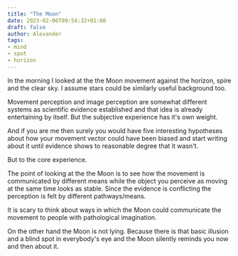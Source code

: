 ```yaml
---
title: "The Moon"
date: 2023-02-06T09:54:32+01:00
draft: false
author: Alexander
tags:
- mind
- spot
- horizon
---
```


In the morning I looked at the the Moon movement against the horizon, spire and the clear sky.
I assume stars could be similarly useful background too.

Movement perception and image perception are somewhat different systems as scientific evidence established and that idea is already entertaining by itself.
But the subjective experience has it's own weight.

And if you are me then surely you would have five interesting hypotheses about how your
movement vector could have been biased and start writing about it
until evidence shows to reasonable degree that it wasn't.

But to the core experience.

The point of looking at the the Moon is to see how the movement is communicated
by different means while the object you perceive as moving at the same time looks as stable.
Since the evidence is conflicting the perception is felt by different pathways/means.

It is scary to think about ways in which the Moon could communicate the movement
to people with pathological imagination.

On the other hand the Moon is not lying.
Because there is that basic illusion and a blind spot in everybody's eye
and the Moon silently reminds you now and then about it.
